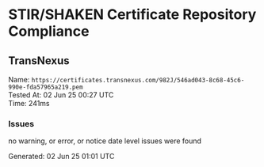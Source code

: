 # STIR/SHAKEN Certificate Repository Compliance

## TransNexus

Name: `https://certificates.transnexus.com/982J/546ad043-8c68-45c6-990e-fda57965a219.pem`\
Tested At: 02 Jun 25 00:27 UTC\
Time: 241ms

### Issues

no warning, or error, or notice date level issues were found

Generated: 02 Jun 25 01:01 UTC